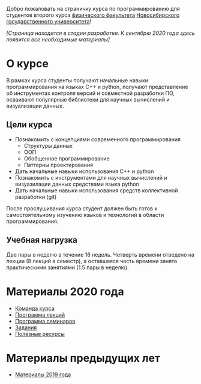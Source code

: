 Добро пожаловать на страничку курса по программированию для студентов второго курса [физического факультета](www.phys.nsu.ru) [Новосибирского государственного университета](www.nsu.ru)!

*[Страница находится в стадии разработки. К сентябрю 2020 года здесь появится все необходимые материалы]*

# О курсе
В рамках курса студенты получают начальные навыки программирования на языках C++ и python, получают представление об инструментах контроля версий и совместной разработки ПО, осваивают популярные библиотеки для научных вычислений и визуализации данных.

## Цели курса
* Познакомить с концепциями современного программирования
  * Структуры данных
  * ООП
  * Обобщенное программирование
  * Паттерны проектирования
* Дать начальные навыки использования C++ и python
* Познакомить с инструментами для научных вычислений и визуазилации данных средствами языка python
* Дать начальные навыки использования средств коллективной разработки (git)

После прослушивания курса студент должен быть готов к самостоятельному изучению языков и технологий в области программирования.

## Учебная нагрузка
Две пары в неделю в течение 16 недель. Четверть времени отведено на лекции (8 лекций в семестр), а оставшаяся часть времени занята практическими занятиями (1.5 пары в неделю).

# Материалы 2020 года
* [Команда курса](team)
* [Программа лекций](lectures)
* [Программа семинаров](seminars)
* [Задания](problems)
* [Полезные ресурсы](resources)

# Материалы предыдущих лет
* [Материалы 2019 года](https://github.com/VitalyVorobyev/CppPython2019)